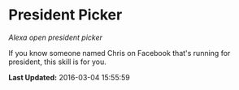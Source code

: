 # President Picker
*Alexa open president picker*

If you know someone named Chris on Facebook that's running for president, this skill is for you.

**Last Updated:** 2016-03-04 15:55:59